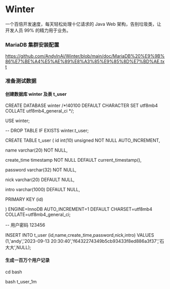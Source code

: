 
# Winter
一个百倍开发速度，每天轻松处理十亿请求的 Java Web 架构，告别垃圾类，让开发人员 99% 的精力用于业务。

### MariaDB 集群安装配置 

<https://github.com/AndyInAi/Winter/blob/main/doc/MariaDB%20%E9%9B%86%E7%BE%A4%E5%AE%89%E8%A3%85%E9%85%8D%E7%BD%AE.txt>

### 准备测试数据

#### 创建数据库 winter 及表 t_user 

CREATE DATABASE winter /*!40100 DEFAULT CHARACTER SET utf8mb4 COLLATE utf8mb4_general_ci */;

USE winter;

-- DROP TABLE IF EXISTS winter.t_user;

CREATE TABLE t_user (
  id int(10) unsigned NOT NULL AUTO_INCREMENT,
  
  name varchar(20) NOT NULL,
  
  create_time timestamp NOT NULL DEFAULT current_timestamp(),
  
  password varchar(32) NOT NULL,
  
  nick varchar(20) DEFAULT NULL,
  
  intro varchar(1000) DEFAULT NULL,
  
  PRIMARY KEY (id)
  
) ENGINE=InnoDB AUTO_INCREMENT=1 DEFAULT CHARSET=utf8mb4 COLLATE=utf8mb4_general_ci;

-- 用户密码 123456


INSERT INTO t_user (id,name,create_time,password,nick,intro) VALUES  (1,'andy','2023-09-13 20:30:40','f6432274349b5cb93433f8ed886a3f37','石大大',NULL);

#### 生成一百万个用户记录

cd bash

bash t_user_1m
